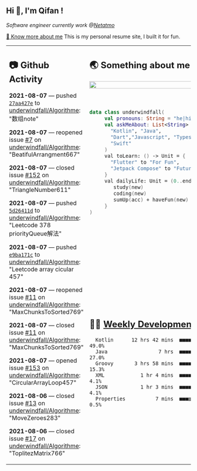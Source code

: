 <h2> Hi 👋, I'm Qifan ! </h2>
<p><em>Software engineer currently work @<a href="https://www.netatmo.com">Netatmo</a>
</em></p><p><a href="https://qifanyang.com/resume" target="_blank"> 🔭 Know more about me</a> This is my personal resume site, I built it for fun.</p>
<table><tr><td valign="top" rowspan="2">

 ## 📷 Github Activity
 <!-- githubActivity starts -->
  **2021-08-07** — pushed [`27aa427e`](https://github.com/underwindfall/Algorithme/commit/27aa427e1fcf4048bd7f2236558e5783819572cf) to [underwindfall/Algorithme](https://api.github.com/repos/underwindfall/Algorithme): "数组note"

  **2021-08-07** — reopened issue [#7](https://api.github.com/repos/underwindfall/Algorithme/issues/7) on [underwindfall/Algorithme](https://api.github.com/repos/underwindfall/Algorithme): "BeatifulArrangment667"

  **2021-08-07** — closed issue [#152](https://api.github.com/repos/underwindfall/Algorithme/issues/152) on [underwindfall/Algorithme](https://api.github.com/repos/underwindfall/Algorithme): "TriangleNumber611"

  **2021-08-07** — pushed [`5d26411d`](https://github.com/underwindfall/Algorithme/commit/5d26411dd5716ae007f7b0e5e982b71c73f87349) to [underwindfall/Algorithme](https://api.github.com/repos/underwindfall/Algorithme): "Leetcode 378 priorityQueue解法"

  **2021-08-07** — pushed [`e9ba171c`](https://github.com/underwindfall/Algorithme/commit/e9ba171c16672d2fcb7735389d1ece5c93262414) to [underwindfall/Algorithme](https://api.github.com/repos/underwindfall/Algorithme): "Leetcode array cicular 457"

  **2021-08-07** — reopened issue [#11](https://api.github.com/repos/underwindfall/Algorithme/issues/11) on [underwindfall/Algorithme](https://api.github.com/repos/underwindfall/Algorithme): "MaxChunksToSorted769"

  **2021-08-07** — closed issue [#11](https://api.github.com/repos/underwindfall/Algorithme/issues/11) on [underwindfall/Algorithme](https://api.github.com/repos/underwindfall/Algorithme): "MaxChunksToSorted769"

  **2021-08-07** — opened issue [#153](https://api.github.com/repos/underwindfall/Algorithme/issues/153) on [underwindfall/Algorithme](https://api.github.com/repos/underwindfall/Algorithme): "CircularArrayLoop457"

  **2021-08-06** — closed issue [#13](https://api.github.com/repos/underwindfall/Algorithme/issues/13) on [underwindfall/Algorithme](https://api.github.com/repos/underwindfall/Algorithme): "MoveZeroes283"

  **2021-08-06** — closed issue [#17](https://api.github.com/repos/underwindfall/Algorithme/issues/17) on [underwindfall/Algorithme](https://api.github.com/repos/underwindfall/Algorithme): "ToplitezMatrix766"
 <!-- githubActivity ends -->
 </td><td valign="top">

 ## 🌏 Something about me
 <!-- profile starts -->
 <a href="https://github.com/underwindfall" width="100%">
   <img src="http://github-readme-streak-stats.herokuapp.com?user=underwindfall&theme=algolia&hide_border=true&dates=30DD8A&background=00000000" width="100%"/>
 </a>
 <br/>
 <br/>
 <br/>

 ```kotlin
 data class underwindfall(
      val pronouns: String = "he|him",
      val askMeAbout: List<String> = listOf(
        "Kotlin", "Java",
        "Dart","Javascript", "Typescript",
        "Swift"
      )
      val toLearn: () -> Unit = {
        "Flutter" to "For Fun",
        "Jetpack Compose" to "Future"
      }
      val dailyLife: Unit = (0..end).reduce { acc, new ->
         study(new)
         coding(new)
         sumUp(acc) + haveFun(new)
      }
 )
 ```
 <!-- profile ends -->
 </td></tr><tr><td valign="top">

 ## 🏊‍♂️ <a href="https://gist.github.com/underwindfall/377ee88ba1fabd1e93516e48ca9c61eb" target="_blank">Weekly Development Breakdown</a>
  <!-- codeTime starts -->
  ```text
    Kotlin      12 hrs 42 mins  ■■■■■■■■■■■■■■■◱□□□□□□□□  49.0%
    Java                 7 hrs  ■■■■■■■■■■□□□□□□□□□□□□□□  27.0%
    Groovy       3 hrs 58 mins  ■■■■■■■◱□□□□□□□□□□□□□□□□  15.3%
    XML            1 hr 4 mins  ■■■■▥□□□□□□□□□□□□□□□□□□□   4.1%
    JSON           1 hr 3 mins  ■■■■▥□□□□□□□□□□□□□□□□□□□   4.1%
    Properties          7 mins  ■■■▥□□□□□□□□□□□□□□□□□□□□   0.5%
  ```
  <!-- codeTime starts -->
  </td></tr></table>